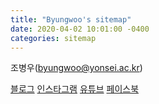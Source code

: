 ```yaml
---
title: "Byungwoo's sitemap"
date: 2020-04-02 10:01:00 -0400
categories: sitemap
---
```


조병우(byungwoo@yonsei.ac.kr)

[블로그]
[인스타그램]
[유튜브]
[페이스북]


[인스타그램]: https://www.instagram.com/byungwoo_joe/
[페이스북]: https://www.facebook.com/byungwoo.joe
[유튜브]: http://youtube.com/byungwoojoe
[블로그]: https://byungwoojoe.github.io/
